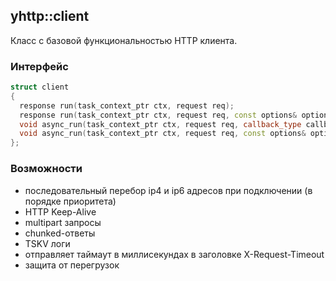 ## yhttp::client
Класс с базовой функциональностью HTTP клиента.

### Интерфейс
```C++
struct client
{
  response run(task_context_ptr ctx, request req);
  response run(task_context_ptr ctx, request req, const options& options);
  void async_run(task_context_ptr ctx, request req, callback_type callback);
  void async_run(task_context_ptr ctx, request req, const options& options, callback_type callback);
};
```

### Возможности
- последовательный перебор ip4 и ip6 адресов при подключении (в порядке приоритета)
- HTTP Keep-Alive
- multipart запросы
- chunked-ответы
- TSKV логи
- отправляет таймаут в миллисекундах в заголовке X-Request-Timeout
- защита от перегрузок
